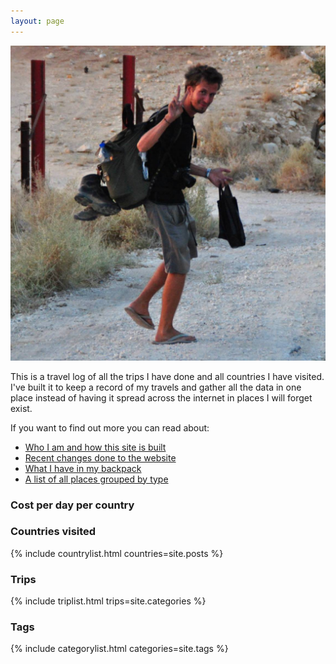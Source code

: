 ```yaml
---
layout: page
---
```


<div class="profile-photo"><img src="/images/profile.jpg" alt="Profile picture"></div>

This is a travel log of all the trips I have done and all countries I have
visited. I've built it to keep a record of my travels and gather all the data
in one place instead of having it spread across the internet in places I will
forget exist.

If you want to find out more you can read about:

- [Who I am and how this site is built](/about/)
- [Recent changes done to the website](/changes/)
- [What I have in my backpack](/backpack/)
- [A list of all places grouped by type](/places/)

### Cost per day per country

<div class="expenditure-chart front" data-title="" data-chart="perCountryCPD"></div>

### Countries visited

{% include countrylist.html countries=site.posts %}

### Trips

{% include triplist.html trips=site.categories %}

### Tags

{% include categorylist.html categories=site.tags %}
